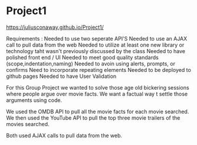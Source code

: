 # Project1
https://juliusconaway.github.io/Project1/

Requirements :
Needed to use two seperate API'S
Needed to use an AJAX call to pull data from the web
Needed to utilize at least one new library or technology taht wasn't previously discussed by the class
Needed to have polished front end / UI
Needed to meet good quality standards (scope,indentation,naming)
Needed to avoin using alerts, prompts, or confirms
Need to incorporate repeating elements
Needed to be deployed to github pages
Needed to have User Validation

For this Group Project we wanted to solve those age old bickering sessions where people argue over movie facts. We want a factual way t settle those arguments using code.

We used the OMDB API to pull all the movie facts for each movie searched. We then used the YouTube API to pull the top three movie trailers of the movies searched. 

Both used AJAX calls to pull data from the web.
